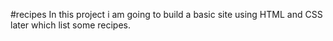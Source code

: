 #recipes
In this project i am going to build a basic site using HTML and CSS later which list some recipes.
